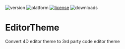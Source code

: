 ![version](https://img.shields.io/badge/version-20%2B-E23089)
![platform](https://img.shields.io/static/v1?label=platform&message=mac-intel%20|%20mac-arm%20|%20win-64&color=blue)
[![license](https://img.shields.io/github/license/miyako/EditorTheme)](LICENSE)
![downloads](https://img.shields.io/github/downloads/miyako/EditorTheme/total)

# EditorTheme
Convert 4D editor theme to 3rd party code editor theme

